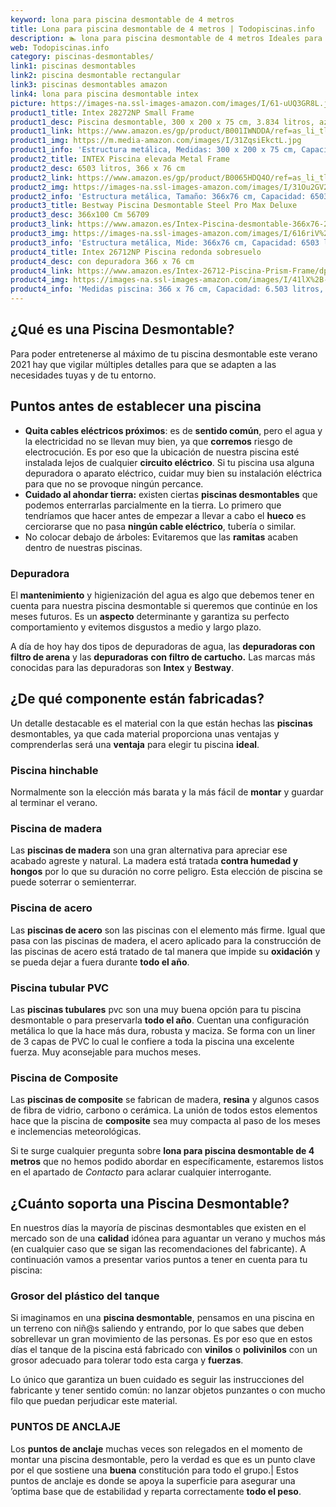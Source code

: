 ```yaml
---
keyword: lona para piscina desmontable de 4 metros
title: Lona para piscina desmontable de 4 metros | Todopiscinas.info
description: 🏊 lona para piscina desmontable de 4 metros Ideales para este verano 2021. Aquí puedes comprar lona para piscina desmontable de 4 metros y comparar con otras similares. No dejes escapar lona para piscina desmontable de 4 metros a un precio realmente tentador.
web: Todopiscinas.info
category: piscinas-desmontables/
link1: piscinas desmontables
link2: piscina desmontable rectangular
link3: piscinas desmontables amazon
link4: lona para piscina desmontable intex
picture: https://images-na.ssl-images-amazon.com/images/I/61-uUQ3GR8L.jpg
product1_title: Intex 28272NP Small Frame
product1_desc: Piscina desmontable, 300 x 200 x 75 cm, 3.834 litros, azul
product1_link: https://www.amazon.es/gp/product/B001IWNDDA/ref=as_li_tl?ie=UTF8&camp=3638&creative=24630&creativeASIN=B001IWNDDA&linkCode=as2&tag=todopiscinas0e-21&linkId=25b9d647487c889cb6ef56ed63f50ca1
product1_img: https://m.media-amazon.com/images/I/31ZqsiEkctL.jpg
product1_info: 'Estructura metálica, Medidas: 300 x 200 x 75 cm, Capacidad: 3.834 litros, Para 6 personas (+ 6 años), Fácil montaje, Forma rectangular'
product2_title: INTEX Piscina elevada Metal Frame
product2_desc: 6503 litros, 366 x 76 cm
product2_link: https://www.amazon.es/gp/product/B0065HDQ4O/ref=as_li_tl?ie=UTF8&camp=3638&creative=24630&creativeASIN=B0065HDQ4O&linkCode=as2&tag=todopiscinas0e-21&linkId=ed2430e3ba564d3527ee103df33ed7b3
product2_img: https://images-na.ssl-images-amazon.com/images/I/31Ou2GV2SAL.jpg
product2_info: 'Estructura metálica, Tamaño: 366x76 cm, Capacidad: 6503 litros, Forma circular, De 4 a 7 personas (+6 años)'
product3_title: Bestway Piscina Desmontable Steel Pro Max Deluxe
product3_desc: 366x100 Cm 56709
product3_link: https://www.amazon.es/Intex-Piscina-desmontable-366x76-28210NP/dp/B0065HDQ4O?__mk_es_ES=%C3%85M%C3%85%C5%BD%C3%95%C3%91&crid=25UQGV9HG2INI&dchild=1&keywords=piscinas+desmontables&qid=1615854176&sprefix=piscinas+dem%2Caps%2C201&sr=8-5&linkCode=ll1&tag=todopiscinas0e-21&linkId=34f200977c6cbaab1f3f4d9ac0e64755&language=es_ES&ref_=as_li_ss_tl
product3_img: https://images-na.ssl-images-amazon.com/images/I/616riV%2BiY3L.jpg
product3_info: 'Estructura metálica, Mide: 366x76 cm, Capacidad: 6503 litros, De 4 a 7 personas mayores de 6 años, Forma circular, Tecnología Super-Tough'
product4_title: Intex 26712NP Piscina redonda sobresuelo
product4_desc: con depuradora 366 x 76 cm
product4_link: https://www.amazon.es/Intex-26712-Piscina-Prism-Frame/dp/B07FB823GL?__mk_es_ES=%C3%85M%C3%85%C5%BD%C3%95%C3%91&dchild=1&keywords=piscinas+desmontables+con+depuradora&qid=1615936418&sr=8-5&linkCode=ll1&tag=todopiscinas0e-21&linkId=d98699de7830cd471766fa1daa36de34&language=es_ES&ref_=as_li_ss_tl
product4_img: https://images-na.ssl-images-amazon.com/images/I/41lX%2B-YpibL.jpg
product4_info: 'Medidas piscina: 366 x 76 cm, Capacidad: 6.503 litros, Incluye depuradora de cartucha A, Lona resistente triple capa'
---
```


## ¿Qué es una Piscina Desmontable?



Para poder entretenerse al máximo de tu piscina desmontable este verano 2021 hay que vigilar múltiples detalles para que se adapten a las necesidades tuyas y de tu entorno.

<stats-list :link1=link1 :link2=link2 :link3=link3 :link4=link4 :category=category></stats-list>


## Puntos antes de establecer una piscina



*   **Quita cables eléctricos próximos**: es de **sentido común**, pero el agua y la electricidad no se llevan muy bien, ya que **corremos** riesgo de electrocución. Es por eso que la ubicación de nuestra piscina esté instalada lejos de cualquier **circuito eléctrico**. Si tu piscina usa alguna depuradora o aparato eléctrico, cuidar muy bien su instalación eléctrica para que no se provoque ningún percance.
*   **Cuidado al ahondar tierra:** existen ciertas **piscinas desmontables** que podemos enterrarlas parcialmente en la tierra. Lo primero  que tendríamos que hacer antes de empezar a llevar a cabo el **hueco** es cerciorarse que no pasa **ningún cable eléctrico**, tubería o similar.
*   No colocar debajo de árboles: Evitaremos que las **ramitas** acaben dentro de nuestras piscinas.

<external-banner></external-banner>



### Depuradora

El **mantenimiento** y higienización del agua es algo que debemos tener en cuenta para nuestra piscina desmontable si queremos que continúe en los meses futuros. Es un **aspecto** determinante y garantiza su perfecto comportamiento y evitemos disgustos a medio y largo plazo.

A día de hoy hay dos tipos de depuradoras de agua, las **depuradoras con filtro de arena** y  las **depuradoras** **con filtro de cartucho.** Las marcas más conocidas para las depuradoras son **Intex** y **Bestway**.


## ¿De qué componente están fabricadas?

Un detalle destacable es el material con la que están hechas las **piscinas** desmontables, ya que cada material proporciona unas ventajas y comprenderlas  será una **ventaja** para elegir tu piscina **ideal**.


### Piscina hinchable

Normalmente son la elección más barata y la más fácil de **montar** y guardar al terminar el verano.


### Piscina de madera

Las **piscinas de madera** son una gran alternativa para apreciar ese acabado agreste y natural. La madera está tratada **contra humedad y hongos** por lo que su duración no corre peligro. Esta elección de piscina se puede soterrar o semienterrar.


### Piscina de acero

Las **piscinas de acero** son las piscinas con el elemento más firme. Igual que pasa con las piscinas de madera, el acero aplicado para la construcción de las piscinas de acero está tratado de tal manera que impide su **oxidación** y se pueda dejar a fuera durante **todo el año**.


### Piscina tubular PVC

Las **piscinas tubulares** pvc son una muy buena opción para tu piscina desmontable o para preservarla **todo el año**. Cuentan una configuración metálica lo que la hace más dura, robusta y maciza. Se forma con un liner de 3 capas de PVC lo cual le confiere a toda la piscina una excelente fuerza. Muy aconsejable para muchos meses.


### Piscina de Composite

Las **piscinas de composite** se fabrican de madera, **resina** y algunos casos de fibra de vidrio, carbono o cerámica. La unión de todos estos elementos hace que la piscina de **composite** sea muy compacta al paso de los meses e inclemencias meteorológicas.

Si te surge cualquier pregunta sobre **lona para piscina desmontable de 4 metros** que no hemos podido abordar en específicamente, estaremos listos en el apartado de _Contacto_ para aclarar cualquier interrogante.

<brand-panel :title=product1_title :desc=product1_desc :img=product1_img :link=product1_link></brand-panel>


## ¿Cuánto soporta una Piscina Desmontable?

En nuestros días la mayoría de piscinas desmontables que existen en el mercado son de una **calidad** idónea para aguantar un verano y muchos más (en cualquier caso que se sigan las recomendaciones del fabricante). A continuación vamos a presentar varios puntos a tener en cuenta para tu piscina:


### Grosor del plástico del tanque

Si imaginamos en una **piscina desmontable**, pensamos en una piscina en un terreno con niñ@s saliendo y entrando, por lo que sabes que deben sobrellevar un gran movimiento de las personas. Es por eso que en estos días el tanque de la piscina está fabricado con **vinilos** o **polivinilos** con un grosor adecuado para tolerar todo esta carga y **fuerzas**.

Lo único que garantiza un	 buen cuidado es seguir las instrucciones del fabricante y tener sentido común: no lanzar objetos punzantes o con mucho filo que puedan perjudicar este material.


### PUNTOS DE ANCLAJE

Los **puntos de anclaje** muchas veces son relegados en el momento de montar una piscina desmontable, pero la verdad es que es un punto clave por el que sostiene una **buena** constitución para todo el grupo.| Estos puntos de anclaje es donde se apoya la superficie para asegurar una ’optima base que de estabilidad y reparta correctamente **todo el peso**.
